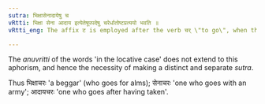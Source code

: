 ```yaml
---
sutra: भिक्षासेनादायेषु च
vRtti: भिक्षा सेना आदाय इत्येतेषूपपदेषु चरेर्धातोष्टप्रत्ययो भवति ॥
vRtti_eng: The affix ट is employed after the verb चर् \"to go\", when the words in composition with it are भिक्षा \"alms\", सेना \"army\" and आदाय \"having taken\".

---
```

The _anuvritti_ of the words 'in the locative case' does not extend to this aphorism, and hence the necessity of making a distinct and separate _sutra_.

Thus भिक्षाचरः 'a beggar' (who goes for alms); सेनाचरः 'one who goes with an army'; आदायचरः 'one who goes after having taken'.